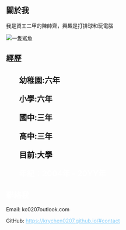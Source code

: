 <html lang="zh-Hant">
<meta charset="UTF-8">
  <meta name="viewport" content="width=device-width, initial-scale=1.0">
  <title>個人網頁</title>
  <link rel="stylesheet" href="styles.css">
<head>
  <style> body{background-image: url('https://plus.unsplash.com/premium_photo-1666273175617-e8d2834f4fc0? ixlib=rb-4.0.3&ixid=M3wxMjA3fDB8MHxzZWFyY2h8MXx8d2FsbHBhcGVyJTIwNGt8ZW58MHx8MHx8fDA%3D&w=1000&q=80');
      background-size: cover;
    }
  </style>
</head>
<body>
  <section>
    <h2>關於我</h2>
    <p>我是資工二甲的陳帥齊，興趣是打排球和玩電腦</p>
    <div id="profile-picture">
      <img src="https://encrypted-tbn0.gstatic.com/images?q=tbn:ANd9GcRwmUCbsLN5vlcKur9CnBD_yBKbCu83OxA-nQ&usqp=CAU" alt="一隻鯊魚">
    </div>
  </section>
  <section>
  <h2>經歷<h2>
    <ul>
        <p>幼稚園:六年</p>
        <p>小學:六年</p>
        <p>國中:三年</p>
        <p>高中:三年</p>
        <p>目前:大學</p>
        <p style="color:white;">年紀：2004年 - 20YY年</p>
     <ul>
       <body>
  </section>
  <section>
    <h2 style="color:white;">聯絡我</h2>
    <p style="color:#white;">Email: kc0207outlook.com</p>
    <p style="color:#white;"> GitHub: <a  style="color:#87cefa;" href="https://github.com/krychen0207.github.io">https://krychen0207.github.io/#contact</a></p>
  </section>
</body>
